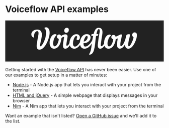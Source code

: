 # Voiceflow API examples

![Voiceflow logo](./logo.png)

Getting started with the [Voiceflow API](https://www.voiceflow.com/developer) has never been easier.
Use one of our examples to get setup in a matter of minutes:

- [Node.js](./nodeJS/README.md) - A Node.js app that lets you interact with your project from the terminal
- [HTML and jQuery](./HTML/README.md) - A simple webpage that displays messages in your browser
- [Nim](./nim/README.md) - A Nim app that lets you interact with your project from the terminal

Want an example that isn't listed?
[Open a GitHub issue](https://github.com/voiceflow/api-examples/issues/new) and we'll add it to the list.
